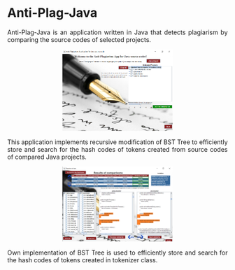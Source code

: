 # Anti-Plag-Java
<p align="justify">
Anti-Plag-Java is an application written in Java that detects plagiarism by comparing the source codes of selected projects. 
</p>

<p align="center">
  <img width=50% height=50% src="/images/first_panel.png"/>
</p>

<p align="justify">
This application implements recursive modification of BST Tree to efficiently store and search for the hash codes of tokens created from source codes of compared Java projects.
</p>

<p align="center">
  <img width=50% height=50% src="/images/second_panel.png"/>
</p>

<p align="justify">
Own implementation of BST Tree is used to efficiently store and search for the hash codes of tokens created in tokenizer class.
</p>
